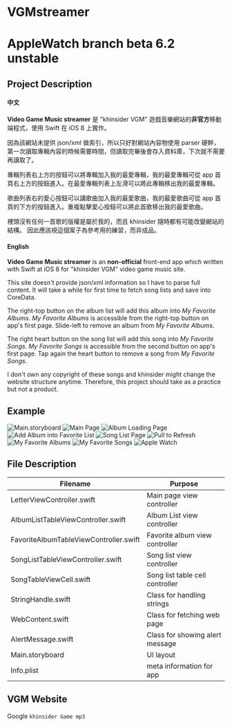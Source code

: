 # VGMstreamer
# AppleWatch branch beta 6.2 unstable

## Project Description
#### 中文
**Video Game Music streamer** 是 "khinsider VGM" 遊戲音樂網站的**非官方**移動端程式，使用 Swift 在 iOS 8 上實作。

因為該網站未提供 json/xml 做索引，所以只好對網站內容物使用 parser 硬幹，
第一次讀取專輯內容的時候需要時間，但讀取完畢後會存入資料庫，下次就不需要再讀取了。

專輯列表右上方的按鈕可以將專輯加入我的最愛專輯，我的最愛專輯可從 app 首頁右上方的按鈕進入。在最愛專輯列表上左滑可以將此專輯移出我的最愛專輯。

歌曲列表右的愛心按鈕可以講歌曲加入我的最愛歌曲，我的最愛歌曲可從 app 首頁的下方的按鈕進入。重複點擊愛心按鈕可以將此首歌移出我的最愛歌曲。

裡頭沒有任何一首歌的版權是屬於我的，而且 khinsider 隨時都有可能改變網站的結構。
因此應該視這個案子為參考用的練習，而非成品。


#### English
**Video Game Music streamer** is an **non-official** front-end app which written with Swift at iOS 8 for "khinsider VGM" video game music site.

This site doesn't provide json/xml information so I have to parse full content.
It will take a while for first time to fetch song lists and save into CoreData.

The right-top button on the album list will add this album into *My Favorite Albums*.
*My Favorite Albums* is accessible from the right-top button on app's first page.
Slide-left to remove an album from *My Favorite Albums*.

The right heart button on the song list will add this song into *My Favorite Songs*.
*My Favorite Songs* is accessible from the second button on app's first page.
Tap again the heart button to remove a song from *My Favorite Songs*.

I don't own any copyright of these songs and khinsider might change the website structure anytime.
Therefore, this project should take as a practice but not a product.

## Example
![Main.storyboard](https://github.com/tsunghao/VGMstreamer/blob/master/screenshots/01_storyboard.png)
![Main Page](https://github.com/tsunghao/VGMstreamer/blob/master/screenshots/02_MainPage.png)
![Album Loading Page](https://github.com/tsunghao/VGMstreamer/blob/master/screenshots/03_fetchingAlbumList.png)
![Add Album into Favorite List](https://github.com/tsunghao/VGMstreamer/blob/master/screenshots/04_addFavoriteAlbum.png)
![Song List Page](https://github.com/tsunghao/VGMstreamer/blob/master/screenshots/05_addFavoriteSongs.png)
![Pull to Refresh](https://github.com/tsunghao/VGMstreamer/blob/master/screenshots/06_pulltoRefresh.png)
![My Favorite Albums](https://github.com/tsunghao/VGMstreamer/blob/master/screenshots/07_favoriteAlbumList.png)
![My Favorite Songs](https://github.com/tsunghao/VGMstreamer/blob/master/screenshots/08_favoriteSongList.png)
![Apple Watch](https://github.com/tsunghao/VGMstreamer/blob/AppleWatch/screenshots/09_AppleWatch.png)


## File Description
| Filename | Purpose |
|---|---|
| LetterViewController.swift | Main page view controller |
| AlbumListTableViewController.swift | Album List view controller |
| FavoriteAlbumTableViewController.swift | Favorite album view controller |
| SongListTableViewController.swift | Song list view controller |
| SongTableViewCell.swift | Song list table cell controller |
| StringHandle.swift | Class for handling strings |
| WebContent.swift | Class for fetching web page |
| AlertMessage.swift | Class for showing alert message |
| Main.storyboard | UI layout |
| Info.plist | meta information for app |


## VGM Website

Google `khinsider Game mp3`
